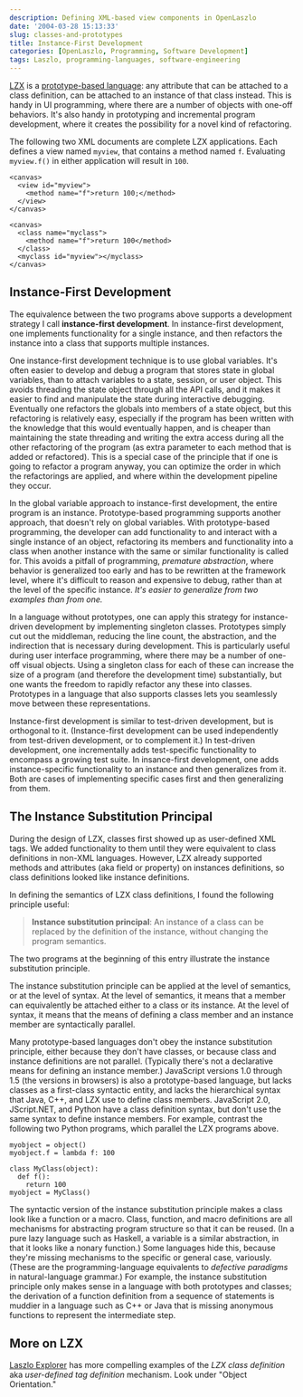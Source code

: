 ```yaml
---
description: Defining XML-based view components in OpenLaszlo
date: '2004-03-28 15:13:33'
slug: classes-and-prototypes
title: Instance-First Development
categories: [OpenLaszlo, Programming, Software Development]
tags: Laszlo, programming-languages, software-engineering
---
```


[LZX](http://www.laszlosystems.com/developer/) is a [prototype-based language](http://en.wikipedia.org/wiki/Prototype-based_programming): any attribute that can be attached to a class definition, can be attached to an instance of that class instead. This is handy in UI programming, where there are a number of objects with one-off behaviors. It's also handy in prototyping and incremental program development, where it creates the possibility for a novel kind of refactoring.

The following two XML documents are complete LZX applications. Each defines a view named `myview`, that contains a method named `f`. Evaluating `myview.f()` in either application will result in `100`.

    <canvas>
      <view id="myview">
        <method name="f">return 100;</method>
      </view>
    </canvas>

    <canvas>
      <class name="myclass">
        <method name="f">return 100</method>
      </class>
      <myclass id="myview"></myclass>
    </canvas>

## Instance-First Development

The equivalence between the two programs above supports a development strategy I call **instance-first development**. In instance-first development, one implements functionality for a single instance, and then refactors the instance into a class that supports multiple instances.

One instance-first development technique is to use global variables. It's often easier to develop and debug a program that stores state in global variables, than to attach variables to a state, session, or user object. This avoids threading the state object through all the API calls, and it makes it easier to find and manipulate the state during interactive debugging. Eventually one refactors the globals into members of a state object, but this refactoring is relatively easy, especially if the program has been written with the knowledge that this would eventually happen, and is cheaper than maintaining the state threading and writing the extra access during all the other refactoring of the program (as extra parameter to each method that is added or refactored). This is a special case of the principle that if one is going to refactor a program anyway, you can optimize the order in which the refactorings are applied, and where within the development pipeline they occur.

In the global variable approach to instance-first development, the entire program is an instance. Prototype-based programming supports another approach, that doesn't rely on global variables. With prototype-based programming, the developer can add functionality to and interact with a single instance of an object, refactoring its members and functionality into a class when another instance with the same or similar functionality is called for. This avoids a pitfall of programming, _premature abstraction_, where behavior is generalized too early and has to be rewritten at the framework level, where it's difficult to reason and expensive to debug, rather than at the level of the specific instance. _It's easier to generalize from two examples than from one._

In a language without prototypes, one can apply this strategy for instance-driven development by implementing singleton classes. Prototypes simply cut out the middleman, reducing the line count, the abstraction, and the indirection that is necessary during development. This is particularly useful during user interface programming, where there may be a number of one-off visual objects. Using a singleton class for each of these can increase the size of a program (and therefore the development time) substantially, but one wants the freedom to rapidly refactor any these into classes. Prototypes in a language that also supports classes lets you seamlessly move between these representations.

Instance-first development is similar to test-driven development, but is orthogonal to it. (Instance-first development can be used independently from test-driven development, or to complement it.) In test-driven development, one incrementally adds test-specific functionality to encompass a growing test suite. In insance-first development, one adds instance-specific functionality to an instance and then generalizes from it. Both are cases of implementing specific cases first and then generalizing from them.

## The Instance Substitution Principal

During the design of LZX, classes first showed up as user-defined XML tags. We added functionality to them until they were equivalent to class definitions in non-XML languages. However, LZX already supported methods and attributes (aka field or property) on instances definitions, so class definitions looked like instance definitions.

In defining the semantics of LZX class definitions, I found the following principle useful:

> **Instance substitution principal**: An instance of a class can be replaced by the definition of the instance, without changing the program semantics.

The two programs at the beginning of this entry illustrate the instance substitution principle.

The instance substitution principle can be applied at the level of semantics, or at the level of syntax. At the level of semantics, it means that a member can equivalently be attached either to a class or its instance. At the level of syntax, it means that the means of defining a class member and an instance member are syntactically parallel.

Many prototype-based languages don't obey the instance substitution principle, either because they don't have classes, or because class and instance definitions are not parallel. (Typically there's not a declarative means for defining an instance member.) JavaScript versions 1.0 through 1.5 (the versions in browsers) is also a prototype-based language, but lacks classes as a first-class syntactic entity, and lacks the hierarchical syntax that Java, C++, and LZX use to define class members. JavaScript 2.0, JScript.NET, and Python have a class definition syntax, but don't use the same syntax to define instance members. For example, contrast the following two Python programs, which parallel the LZX programs above.

    myobject = object()
    myobject.f = lambda f: 100

    class MyClass(object):
      def f():
        return 100
    myobject = MyClass()

The syntactic version of the instance substitution principle makes a class look like a function or a macro. Class, function, and macro definitions are all mechanisms for abstracting program structure so that it can be reused. (In a pure lazy language such as Haskell, a variable is a similar abstraction, in that it looks like a nonary function.) Some languages hide this, because they're missing mechanisms to the specific or general case, variously. (These are the programming-language equivalents to _defective paradigms_ in natural-language grammar.) For example, the instance substitution principle only makes sense in a language with both prototypes and classes; the derivation of a function definition from a sequence of statements is muddier in a language such as C++ or Java that is missing anonymous functions to represent the intermediate step.

## More on LZX

[Laszlo Explorer](http://www.laszlosystems.com/lps/laszlo-in-ten-minutes/) has more compelling examples of the _LZX class definition_ aka _user-defined tag definition_ mechanism. Look under "Object Orientation."
